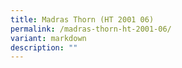 ```yaml
---
title: Madras Thorn (HT 2001 06)
permalink: /madras-thorn-ht-2001-06/
variant: markdown
description: ""
---
```

